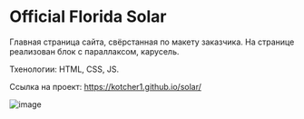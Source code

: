 # Official Florida Solar

Главная страница сайта, свёрстанная по макету заказчика. На странице реализован блок с параллаксом, карусель.

Тхенологии: HTML, CSS, JS.

Ссылка на проект: https://kotcher1.github.io/solar/

![image](https://github.com/kotcher1/solar/assets/43149448/c3d5da5f-51ea-41a9-a49b-911bd524a7c6)

